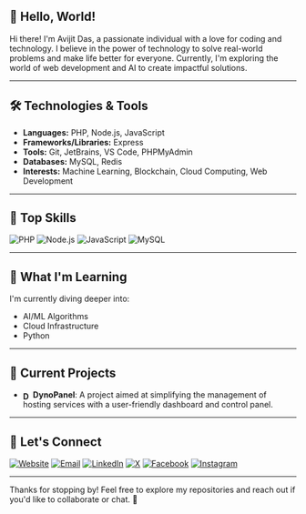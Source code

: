 ## 👋 Hello, World!
Hi there! I'm Avijit Das, a passionate individual with a love for coding and technology. I believe in the power of technology to solve real-world problems and make life better for everyone. Currently, I'm exploring the world of web development and AI to create impactful solutions.

---

## 🛠️ Technologies & Tools
- **Languages:** PHP, Node.js, JavaScript
- **Frameworks/Libraries:** Express
- **Tools:** Git, JetBrains, VS Code, PHPMyAdmin
- **Databases:** MySQL, Redis
- **Interests:** Machine Learning, Blockchain, Cloud Computing, Web Development

---

## 🌟 Top Skills
![PHP](https://img.shields.io/badge/PHP-777BB4?style=for-the-badge&logo=php&logoColor=white)
![Node.js](https://img.shields.io/badge/Node.js-339933?style=for-the-badge&logo=nodedotjs&logoColor=white)
![JavaScript](https://img.shields.io/badge/JavaScript-F7DF1E?style=for-the-badge&logo=javascript&logoColor=black)
![MySQL](https://img.shields.io/badge/MySQL-4479A1?style=for-the-badge&logo=mysql&logoColor=white)

---

## 🌱 What I'm Learning
I'm currently diving deeper into:
- AI/ML Algorithms
- Cloud Infrastructure
- Python

---

## 🔭 Current Projects
- **<img src="https://dynopanel.com/logo.png" alt="DynoPanel Logo" style="height:1em; vertical-align:middle" /> DynoPanel**: A project aimed at simplifying the management of hosting services with a user-friendly dashboard and control panel.

---

## 💬 Let's Connect
[![Website](https://img.shields.io/badge/-avijit.me-4A90E2?style=for-the-badge&logo=google-chrome&logoColor=white)](https://avijit.me) 
[![Email](https://img.shields.io/badge/-hello@avijit.me-D14836?style=for-the-badge&logo=gmail&logoColor=white)](mailto:hello@avijit.me) 
[![LinkedIn](https://img.shields.io/badge/-iam--avijit--me-blue?style=for-the-badge&logo=linkedin&logoColor=white)](https://www.linkedin.com/in/iam-avijit-me) 
[![X](https://img.shields.io/badge/-iam__avijit__me-1DA1F2?style=for-the-badge&logo=x&logoColor=white)](https://x.com/iam_avijit_me) 
[![Facebook](https://img.shields.io/badge/-iam.avijit.me-1877F2?style=for-the-badge&logo=facebook&logoColor=white)](https://facebook.com/iam.avijit.me) 
[![Instagram](https://img.shields.io/badge/-iam.avijit.me-E4405F?style=for-the-badge&logo=instagram&logoColor=white)](https://instagram.com/iam.avijit.me)

---

Thanks for stopping by! Feel free to explore my repositories and reach out if you'd like to collaborate or chat. 🚀
